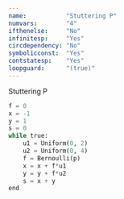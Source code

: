 ```yaml
---
name:           "Stuttering P"
numvars:        "4"
ifthenelse:     "No"
infinitesp:     "Yes"
circdependency: "No"
symbolicconst:  "Yes"
contstatesp:    "Yes"
loopguard:      "(true)"
---
```


Stuttering P

```python
f = 0
x = -1
y = 1
s = 0
while true:
    u1 = Uniform(0, 2)
    u2 = Uniform(0, 4)
    f = Bernoulli(p)
    x = x + f*u1
    y = y + f*u2
    s = x + y
end
```
